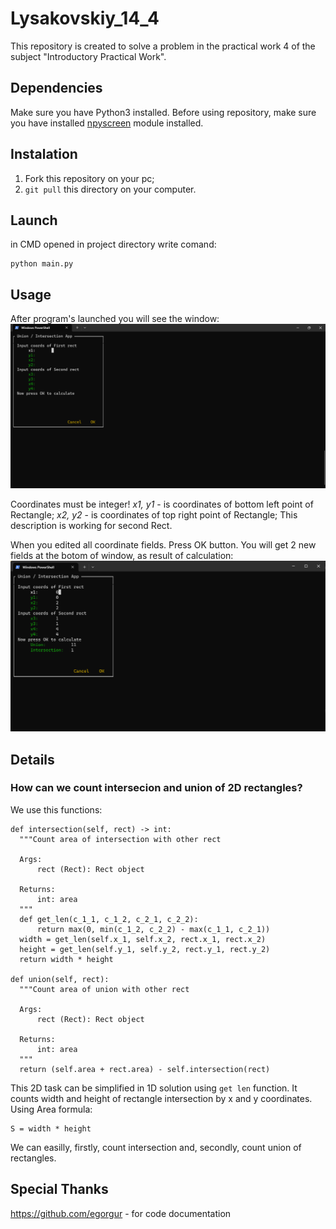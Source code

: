# Lysakovskiy_14_4
This repository is created to solve a problem in the practical work 4 of the subject "Introductory Practical Work".

## Dependencies
Make sure you have Python3 installed.
Before using repository, make sure you have installed [npyscreen](https://npyscreen.readthedocs.io) module installed.

## Instalation
1. Fork this repository on your pc;
3. ```git pull``` this directory on your computer.

## Launch 
in CMD opened in project directory write comand:
```
python main.py
```

## Usage
After program's launched you will see the window:
![Main Window](https://github.com/Cnerupb/Lysakovskiy_14_4/blob/main/readme_objs/Main%20Window.png)

Coordinates must be integer!
*x1, y1* - is coordinates of bottom left point of Rectangle;
*x2, y2* - is coordinates of top right point of Rectangle;
This description is working for second Rect.

When you edited all coordinate fields. Press OK button.
You will get 2 new fields at the botom of window, as result of calculation:
![Main Window with Union/Intersection labels](https://github.com/Cnerupb/Lysakovskiy_14_4/blob/main/readme_objs/Main%20Window%20with%20Answers.png)

## Details
### How can we count intersecion and union of 2D rectangles?
We use this functions:
```
def intersection(self, rect) -> int:
  """Count area of intersection with other rect
  
  Args:
      rect (Rect): Rect object
  
  Returns:
      int: area
  """
  def get_len(c_1_1, c_1_2, c_2_1, c_2_2):
      return max(0, min(c_1_2, c_2_2) - max(c_1_1, c_2_1))
  width = get_len(self.x_1, self.x_2, rect.x_1, rect.x_2)
  height = get_len(self.y_1, self.y_2, rect.y_1, rect.y_2)
  return width * height

def union(self, rect):
  """Count area of union with other rect
  
  Args:
      rect (Rect): Rect object
  
  Returns:
      int: area
  """
  return (self.area + rect.area) - self.intersection(rect)
```
This 2D task can be simplified in 1D solution using ```get len``` function.
It counts width and height of rectangle intersection by x and y coordinates.
Using Area formula:
```
S = width * height
```
We can easilly, firstly, count intersection and, secondly, count union of rectangles.

## Special Thanks
https://github.com/egorgur - for code documentation
